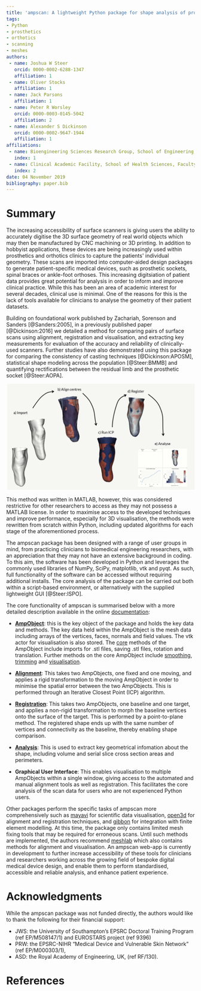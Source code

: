```yaml
---
title: 'ampscan: A lightweight Python package for shape analysis of prosthetics and orthotics'
tags:
- Python
- prosthetics
- orthotics
- scanning
- meshes
authors:
 - name: Joshua W Steer
   orcid: 0000-0002-6288-1347
   affiliation: 1
 - name: Oliver Stocks
   affiliation: 1
 - name: Jack Parsons
   affiliation: 1 
 - name: Peter R Worsley
   orcid: 0000-0003-0145-5042
   affiliation: 2
 - name: Alexander S Dickinson
   orcid: 0000-0002-9647-1944
   affiliation: 1
affiliations:
 - name: Bioengineering Sciences Research Group, School of Engineering, Faculty of Engineering and Physical Sciences, University of Southampton
   index: 1
 - name: Clinical Academic Facility, School of Health Sciences, Faculty of Environment and Life Sciences, University of Southampton
   index: 2
date: 04 November 2019
bibliography: paper.bib
---
```

# Summary

The increasing accessibility of surface scanners is giving users the ability to accurately digitise the 3D surface geometry of real world objects which may then be manufactured by CNC machining or 3D printing. In addition to hobbyist applications, these devices are being increasingly used within prosthetics and orthotics clinics to capture the patients' individual geometry. These scans are imported into computer-aided design packages to generate patient-specific medical devices, such as prosthetic sockets, spinal braces or ankle-foot orthoses. This increasing digitsiation of patient data provides great potential for analysis in order to inform and improve clinical practice. While this has been an area of academic interest for several decades, clinical use is minimal. One of the reasons for this is the lack of tools available for clinicians to analyse the geometry of their patient datasets. 

Building on foundational work published by Zachariah, Sorenson and Sanders [@Sanders:2005], in a previously published paper [@Dickinson:2016] we detailed a method for comparing pairs of surface scans using alignment, registration and visualisation, and extracting key measurements for evaluation of the accuracy and reliability of clinically-used scanners. Further studies have also demonstrated using this package for comparing the consistency of casting techniques [@Dickinson:APOSM], statistical shape modeling across the population [@Steer:BMMB] and quantifying rectifications between the residual limb and the prosthetic socket [@Steer:AOPA]. 

![A Graphical summary of the ampscan process. a) Importing a pair of scans, b) Automatically snap centres, c) Align using ICP algorithm, d) Register and visualise shape deviation and e) Automatically analyse the registered scan](AmpScan_Overview.png)

This method was written in MATLAB, however, this was considered restrictive for other researchers to access as they may not possess a MATLAB license.  In order to maximise access to the developed techniques and improve performance, especially for 3D visualisation, the methods were rewritten from scratch within Python, including updated algorithms for each stage of the aforementioned process. 

The ampscan package has been designed with a range of user groups in mind, from practicing clinicians to biomedical engineering researchers, with an appreciation that they may not have an extensive background in coding. To this aim, the software has been developed in Python and leverages the commonly used libraries of NumPy, SciPy, matplotlib, vtk and pyqt. As such, full functionality of the software can be accessed without requiring additional installs. The core analysis of the package can be carried out both within a script-based environment, or alternatively with the supplied lightweight GUI [@Steer:ISPO].  

The core functionality of ampscan is summarised below with a more detailed description available in the online [documentation](https://ampscan.readthedocs.io/en/latest/):

- **[AmpObject](https://ampscan.readthedocs.io/en/latest/source/core.html)**: this is the key object of the package and holds the key data and methods. The key data held within the AmpObject is the mesh data including arrays of the vertices, faces, normals and field values. The vtk actor for visualisation is also stored. The [core](https://ampscan.readthedocs.io/en/latest/source/core.html) methods of the AmpObject include imports for .stl files, saving .stl files, rotation and translation. Further methods on the core AmpObject include [smoothing](https://ampscan.readthedocs.io/en/latest/source/smooth.html), [trimming](https://ampscan.readthedocs.io/en/latest/source/trim.html) and [visualisation](https://ampscan.readthedocs.io/en/latest/source/ampVis.html). 

- **[Alignment](https://ampscan.readthedocs.io/en/latest/source/align.html)**: This takes two AmpObjects, one fixed and one moving, and applies a rigid transformation to the moving AmpObject in order to minimise the spatial error between the two AmpObjects. This is performed through an Iterative Closest Point (ICP) algorithm.

- **[Registration](https://ampscan.readthedocs.io/en/latest/source/registration.html)**: This takes two AmpObjects, one baseline and one target, and applies a non-rigid transformation to morph the baseline vertices onto the surface of the target. This is performed by a point-to-plane method. The registered shape ends up with the same number of vertices and connectivity as the baseline, thereby enabling shape comparison.

- **[Analysis](https://ampscan.readthedocs.io/en/latest/source/analyse.html)**: This is used to extract key geometrical infomation about the shape, including volume and serial slice cross section areas and perimeters.

- **Graphical User Interface**: This enables visualisation to multiple AmpObjects within a single window, giving access to the automated and manual alignment tools as well as registration. This facilitates the core analysis of the scan data for users who are not experienced Python users. 

Other packages perform the specific tasks of ampscan more comprehensively such as [mayavi](https://docs.enthought.com/mayavi/mayavi/index.html) for scientific data visualisation, [open3d](http://www.open3d.org/docs/getting_started.html) for alignment and registration techniques, and [gibbon](https://www.gibboncode.org/) for integration with finite element modelling. At this time, the package only contains limited mesh fixing tools that may be required for erroneous scans. Until such methods are implemented, the authors recommend [meshlab](http://www.meshlab.net/) which also contains methods for alignment and visualisation. An ampscan web-app is currently in development to further increase accessibility of these tools for clinicians and researchers working across the growing field of bespoke digital medical device design, and enable them to perform standardised, accessible and reliable analysis, and enhance patient experience.

# Acknowledgments 
While the ampscan package was not funded directly, the authors would like to thank the following for their financial support:
- JWS: the University of Southampton’s EPSRC Doctoral Training Program (ref EP/M508147/1) and EUROSTARS project (ref 9396)
- PRW: the EPSRC-NIHR “Medical Device and Vulnerable Skin Network” (ref EP/M000303/1),
- ASD: the Royal Academy of Engineering, UK, (ref RF/130).

# References
